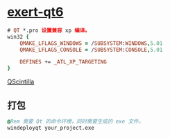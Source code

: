 # [exert-qt6](https://github.com/chaosannals/exert-qt6)

```pro
# QT *.pro 设置兼容 xp 编译。
win32 {
    QMAKE_LFLAGS_WINDOWS = /SUBSYSTEM:WINDOWS,5.01
    QMAKE_LFLAGS_CONSOLE = /SUBSYSTEM:CONSOLE,5.01

    DEFINES += _ATL_XP_TARGETING
}
```

[QScintilla](https://riverbankcomputing.com/software/qscintilla/download)


## 打包

```bat
@Rem 需要 Qt 的命令环境，同时需要生成的 exe 文件。
windeployqt your_project.exe
```